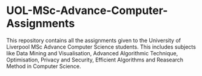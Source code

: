 # UOL-MSc-Advance-Computer-Assignments
This repository contains all the assignments given to the University of Liverpool MSc Advance Computer Science students. This includes subjects like Data Mining and Visualisation, Advanced Algorithmic Technique, Optimisation, Privacy and Security, Efficient Algorithms and Reasearch Method in Computer Science. 
